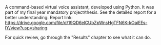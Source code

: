 A command-based virtual voice assistant, developed using Python. It was part of my final year mandatory project/thesis. See the detailed report for a better understanding. 
Report link: https://drive.google.com/file/d/19QD6elCUbZpWnsHgTFN6K-kOaiEEs-lY/view?usp=sharing

For quick review, go through the "Results" chapter to see what it can do.
